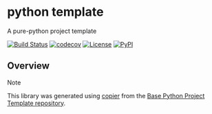# python template

A pure-python project template

[![Build Status](https://github.com/python-project-templates/python-template/actions/workflows/build.yml/badge.svg?branch=main&event=push)](https://github.com/python-project-templates/python-template/actions/workflows/build.yml)
[![codecov](https://codecov.io/gh/python-project-templates/python-template/branch/main/graph/badge.svg)](https://codecov.io/gh/python-project-templates/python-template)
[![License](https://img.shields.io/github/license/python-project-templates/python-template)](https://github.com/python-project-templates/python-template)
[![PyPI](https://img.shields.io/pypi/v/python-template.svg)](https://pypi.python.org/pypi/python-template)

## Overview


> [!NOTE]
> This library was generated using [copier](https://copier.readthedocs.io/en/stable/) from the [Base Python Project Template repository](https://github.com/python-project-templates/base).
